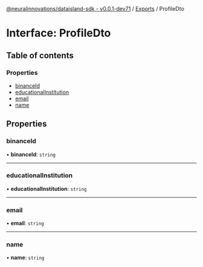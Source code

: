 [@neuralinnovations/dataisland-sdk - v0.0.1-dev71](../../README.md) / [Exports](../modules.md) / ProfileDto

# Interface: ProfileDto

## Table of contents

### Properties

- [binanceId](ProfileDto.md#binanceid)
- [educationalInstitution](ProfileDto.md#educationalinstitution)
- [email](ProfileDto.md#email)
- [name](ProfileDto.md#name)

## Properties

### binanceId

• **binanceId**: `string`

___

### educationalInstitution

• **educationalInstitution**: `string`

___

### email

• **email**: `string`

___

### name

• **name**: `string`
